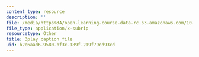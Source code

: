 ```yaml
---
content_type: resource
description: ''
file: /media/https%3A/open-learning-course-data-rc.s3.amazonaws.com/10-34-numerical-methods-applied-to-chemical-engineering-fall-2015/b2e6aad69580bf3c189f219f79cd93cd_geVT3JYHeqI.srt
file_type: application/x-subrip
resourcetype: Other
title: 3play caption file
uid: b2e6aad6-9580-bf3c-189f-219f79cd93cd
---
```

